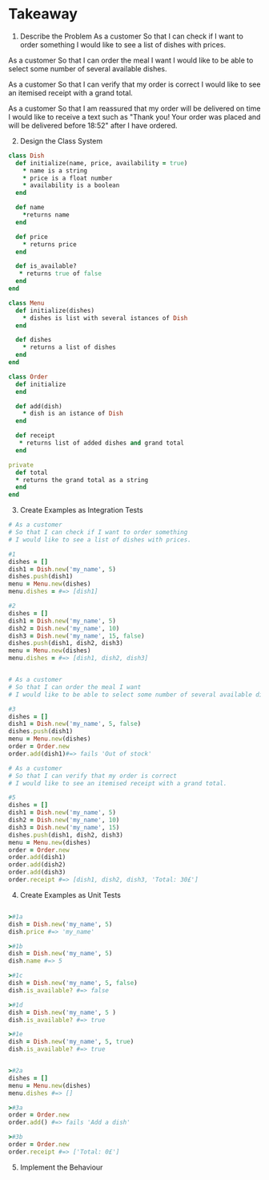 # Takeaway

1. Describe the Problem
As a customer
So that I can check if I want to order something
I would like to see a list of dishes with prices.

As a customer
So that I can order the meal I want
I would like to be able to select some number of several available dishes.

As a customer
So that I can verify that my order is correct
I would like to see an itemised receipt with a grand total.

As a customer
So that I am reassured that my order will be delivered on time
I would like to receive a text such as "Thank you! Your order was placed and will be delivered before 18:52" after I have ordered.

2. Design the Class System
```ruby
class Dish
  def initialize(name, price, availability = true)
    * name is a string
    * price is a float number
    * availability is a boolean
  end

  def name
    *returns name
  end

  def price
    * returns price
  end

  def is_available?
   * returns true of false
  end
end

class Menu
  def initialize(dishes)
    * dishes is list with several istances of Dish
  end

  def dishes
    * returns a list of dishes
  end
end

class Order 
  def initialize 
  end

  def add(dish)
    * dish is an istance of Dish
  end

  def receipt
   * returns list of added dishes and grand total
  end

private
  def total
  * returns the grand total as a string 
  end
end

```

3. Create Examples as Integration Tests
```ruby
# As a customer
# So that I can check if I want to order something
# I would like to see a list of dishes with prices.

#1
dishes = []
dish1 = Dish.new('my_name', 5)
dishes.push(dish1)
menu = Menu.new(dishes) 
menu.dishes = #=> [dish1]

#2
dishes = []
dish1 = Dish.new('my_name', 5)
dish2 = Dish.new('my_name', 10)
dish3 = Dish.new('my_name', 15, false)
dishes.push(dish1, dish2, dish3)
menu = Menu.new(dishes) 
menu.dishes = #=> [dish1, dish2, dish3]


# As a customer
# So that I can order the meal I want
# I would like to be able to select some number of several available dishes.

#3
dishes = []
dish1 = Dish.new('my_name', 5, false)
dishes.push(dish1)
menu = Menu.new(dishes)
order = Order.new
order.add(dish1)#=> fails 'Out of stock'

# As a customer
# So that I can verify that my order is correct
# I would like to see an itemised receipt with a grand total.

#5
dishes = []
dish1 = Dish.new('my_name', 5)
dish2 = Dish.new('my_name', 10)
dish3 = Dish.new('my_name', 15)
dishes.push(dish1, dish2, dish3)
menu = Menu.new(dishes) 
order = Order.new
order.add(dish1)
order.add(dish2)
order.add(dish3)
order.receipt #=> [dish1, dish2, dish3, 'Total: 30£']


```

4. Create Examples as Unit Tests
```ruby

>#1a
dish = Dish.new('my_name', 5)
dish.price #=> 'my_name'

>#1b
dish = Dish.new('my_name', 5)
dish.name #=> 5

>#1c
dish = Dish.new('my_name', 5, false)
dish.is_available? #=> false

>#1d
dish = Dish.new('my_name', 5 )
dish.is_available? #=> true

>#1e
dish = Dish.new('my_name', 5, true)
dish.is_available? #=> true


>#2a
dishes = []
menu = Menu.new(dishes) 
menu.dishes #=> []

>#3a
order = Order.new
order.add() #=> fails 'Add a dish'

>#3b
order = Order.new
order.receipt #=> ['Total: 0£']

```
5. Implement the Behaviour

